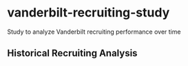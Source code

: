 # vanderbilt-recruiting-study
Study to analyze Vanderbilt recruiting performance over time

## Historical Recruiting Analysis

